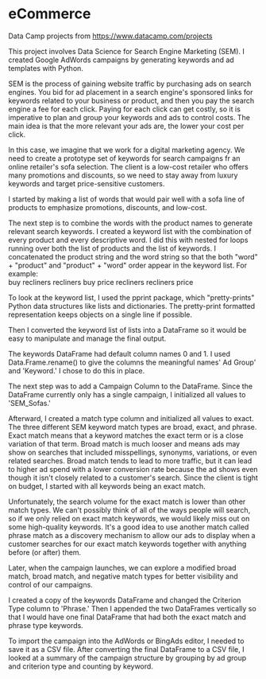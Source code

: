 # eCommerce
Data Camp projects from https://www.datacamp.com/projects


This project involves Data Science for Search Engine Marketing (SEM). I created Google AdWords campaigns by generating keywords and ad templates with Python. 

SEM is the process of gaining website traffic by purchasing ads on search engines. You bid for ad placement in a search engine's sponsored links for keywords related to your business or product, and then you pay the search engine a fee for each click. Paying for each click can get costly, so it is imperative to plan and group your keywords and ads to control costs. The main idea is that the more relevant your ads are, the lower your cost per click. 

In this case, we imagine that we work for a digital marketing agency. We need to create a prototype set of keywords for search campaigns fr an online retailer's sofa selection. The client is a low-cost retailer who offers many promotions and discounts, so we need to stay away from luxury keywords and target price-sensitive customers. 

I started by making a list of words that would pair well with a sofa line of products to emphasize promotions, discounts, and low-cost.

The next step is to combine the words with the product names to generate relevant search keywords. I created a keyword list with the combination of every product and every descriptive word. I did this with nested for loops running over both the list of products and the list of keywords. I concatenated the product string and the word string so that the both "word" + "product" and "product" + "word" order appear in the keyword list. For example:   
	buy recliners
	recliners buy
	price recliners
	recliners price   

To look at the keyword list, I used the pprint package, which "pretty-prints" Python data structures like lists and dictionaries. The pretty-print formatted representation keeps objects on a single line if possible. 

Then I converted the keyword list of lists into a DataFrame so it would be easy to manipulate and manage the final output. 

The keywords DataFrame had default column names 0 and 1. I used Data.Frame.rename() to give the columns the meaningful names' Ad Group' and 'Keyword.' I chose to do this in place.

The next step was to add a Campaign Column to the DataFrame. Since the DataFrame currently only has a single campaign, I initialized all values to 'SEM_Sofas.' 

Afterward, I created a match type column and initialized all values to exact. The three different SEM keyword match types are broad, exact, and phrase. Exact match means that a keyword matches the exact term or is a close variation of that term. Broad match is much looser and means ads may show on searches that included misspellings, synonyms, variations, or even related searches. Broad match tends to lead to more traffic, but it can lead to higher ad spend with a lower conversion rate because the ad shows even though it isn't closely related to a customer's search. Since the client is tight on budget, I started with all keywords being an exact match. 

Unfortunately, the search volume for the exact match is lower than other match types. We can't possibly think of all of the ways people will search, so if we only relied on exact match keywords, we would likely miss out on some high-quality keywords. It's a good idea to use another match called phrase match as a discovery mechanism to allow our ads to display when a customer searches for our exact match keywords together with anything before (or after) them. 

Later, when the campaign launches, we can explore a modified broad match, broad match, and negative match types for better visibility and control of our campaigns. 

I created a copy of the keywords DataFrame and changed the Criterion Type column to 'Phrase.' Then I appended the two DataFrames vertically so that I would have one final DataFrame that had both the exact match and phrase type keywords. 

To import the campaign into the AdWords or BingAds editor, I needed to save it as a CSV file. After converting the final DataFrame to a CSV file, I looked at a summary of the campaign structure by grouping by ad group and criterion type and counting by keyword. 
